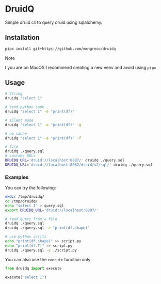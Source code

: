 # DruidQ

Simple druid cli to query druid using sqlalchemy.


## Installation


```bash
pipx install git+https://github.com/mmngreco/druidq
```

> [!Note]
> I you are on MacOS I recommend creating a new venv and avoid using `pipx`


## Usage

```bash
# String
druidq "select 1"

# send python code
druidq "select 1" -e "print(df)"

# silent mode
druidq "select 1" -e "print(df)" -q

# no cache
druidq "select 1" -e "print(df)" -f

# file
druidq ./query.sql
# customs URLs
DRUIDQ_URL='druid://localhost:8887/' druidq ./query.sql
DRUIDQ_URL='druid://localhost:8082/druid/v2/sql/' druidq ./query.sql
```


### Examples

You can try the following:

```bash
mkdir /tmp/druidq/
cd /tmp/druidq/
echo "select 1" > query.sql
export DRUIDQ_URL='druid://localhost:8887/'

# read query from a file
druidq ./query.sql
druidq ./query.sql -e "print(df.shape)"

# use python scrits
echo "print(df.shape)" >> script.py
echo "print(df.T)" >> script.py
druidq ./query.sql -e ./script.py
```

You can also use the `execute` function only

```python
from druidq import execute

execute("select 1")
```
